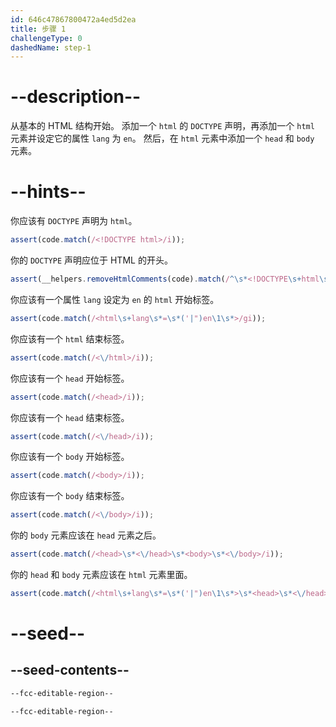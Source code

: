 ```yaml
---
id: 646c47867800472a4ed5d2ea
title: 步骤 1
challengeType: 0
dashedName: step-1
---
```


# --description--

从基本的 HTML 结构开始。 添加一个 `html` 的 `DOCTYPE` 声明，再添加一个 `html` 元素并设定它的属性 `lang` 为 `en`。 然后，在 `html` 元素中添加一个 `head` 和 `body` 元素。

# --hints--

你应该有 `DOCTYPE` 声明为 `html`。

```js
assert(code.match(/<!DOCTYPE html>/i));
```

你的 `DOCTYPE` 声明应位于 HTML 的开头。

```js
assert(__helpers.removeHtmlComments(code).match(/^\s*<!DOCTYPE\s+html\s*>/i));
```

你应该有一个属性 `lang` 设定为 `en` 的 `html` 开始标签。

```js
assert(code.match(/<html\s+lang\s*=\s*('|")en\1\s*>/gi));
```

你应该有一个 `html` 结束标签。

```js
assert(code.match(/<\/html>/i));
```

你应该有一个 `head` 开始标签。

```js
assert(code.match(/<head>/i));
```

你应该有一个 `head` 结束标签。

```js
assert(code.match(/<\/head>/i));
```

你应该有一个 `body` 开始标签。

```js
assert(code.match(/<body>/i));
```

你应该有一个 `body` 结束标签。

```js
assert(code.match(/<\/body>/i));
```

你的 `body` 元素应该在 `head` 元素之后。

```js
assert(code.match(/<head>\s*<\/head>\s*<body>\s*<\/body>/i));
```

你的 `head` 和 `body` 元素应该在 `html` 元素里面。

```js
assert(code.match(/<html\s+lang\s*=\s*('|")en\1\s*>\s*<head>\s*<\/head>\s*<body>\s*<\/body>\s*<\/html>/i));
```

# --seed--

## --seed-contents--

```html
--fcc-editable-region--

--fcc-editable-region--
```
